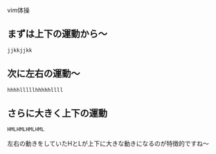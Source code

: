 



vim体操


## まずは上下の運動から〜

```sh
jjkkjjkk
```

## 次に左右の運動〜

```sh
hhhhlllllhhhhhllll
```

## さらに大きく上下の運動

```sh
HMLHMLHMLHML
```

左右の動きをしていたHとLが上下に大きな動きになるのが特徴的ですね〜


## 






